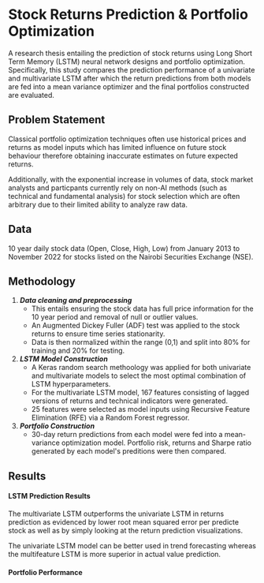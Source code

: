 # Stock Returns Prediction & Portfolio Optimization
A research thesis entailing the prediction of stock returns using Long Short Term Memory (LSTM) neural network designs and portfolio optimization. Specifically, this study compares the prediction performance of a univariate and multivariate LSTM after which the return predictions from both models are fed into a mean variance optimizer and the final portfolios constructed are evaluated.

## Problem Statement
Classical portfolio optimization techniques often use historical prices and returns as model inputs which has limited influence on future stock behaviour therefore obtaining inaccurate estimates on future expected returns. 

Additionally, with the exponential increase in volumes of data, stock market analysts and particpants currently rely on non-AI methods (such as technical and fundamental analysis) for stock selection which are often arbitrary due to their limited ability to analyze raw data.

## Data 
10 year daily stock data (Open, Close, High, Low) from January 2013 to November 2022 for stocks listed on the Nairobi Securities Exchange (NSE). 

## Methodology
1. **_Data cleaning and preprocessing_** 
    - This entails ensuring the stock data has full price information for the 10 year period and removal of null or outlier values. 
    - An Augmented Dickey Fuller (ADF) test was applied to the stock returns to ensure time series stationarity. 
    - Data is then normalized within the range (0,1) and split into 80% for training and 20% for testing.
2. _**LSTM Model Construction**_ 
    - A Keras random search methoology was applied for both univariate and multivariate models to select the most optimal combination of LSTM hyperparameters. 
    - For the multivariate LSTM model, 167 features consisting of lagged versions of returns and technical indicators were generated. 
    - 25 features were selected as model inputs using Recursive Feature Elimination (RFE) via a Random Forest regressor.
3. **_Portfolio Construction_** 
    - 30-day return predictions from each model were fed into a mean-variance optimization model. Portfolio risk, returns and Sharpe ratio generated by each model's preditions were then compared. 

## Results 
#### LSTM Prediction Results 
The multivariate LSTM outperforms the univariate LSTM in returns prediction as evidenced by lower root mean squared error per predicte stock as well as by simply looking at the return prediction visualizations.

The univariate LSTM model can be better used in trend forecasting whereas the multifeature LSTM is more superior in actual value prediction. 

#### Portfolio Performance 
